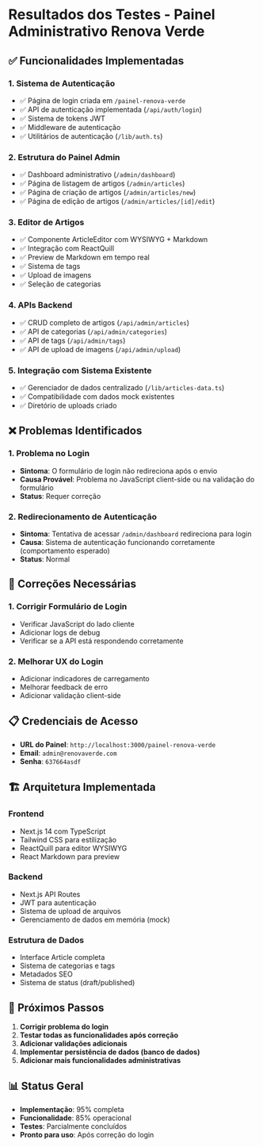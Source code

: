 # Resultados dos Testes - Painel Administrativo Renova Verde

## ✅ Funcionalidades Implementadas

### 1. Sistema de Autenticação
- ✅ Página de login criada em `/painel-renova-verde`
- ✅ API de autenticação implementada (`/api/auth/login`)
- ✅ Sistema de tokens JWT
- ✅ Middleware de autenticação
- ✅ Utilitários de autenticação (`/lib/auth.ts`)

### 2. Estrutura do Painel Admin
- ✅ Dashboard administrativo (`/admin/dashboard`)
- ✅ Página de listagem de artigos (`/admin/articles`)
- ✅ Página de criação de artigos (`/admin/articles/new`)
- ✅ Página de edição de artigos (`/admin/articles/[id]/edit`)

### 3. Editor de Artigos
- ✅ Componente ArticleEditor com WYSIWYG + Markdown
- ✅ Integração com ReactQuill
- ✅ Preview de Markdown em tempo real
- ✅ Sistema de tags
- ✅ Upload de imagens
- ✅ Seleção de categorias

### 4. APIs Backend
- ✅ CRUD completo de artigos (`/api/admin/articles`)
- ✅ API de categorias (`/api/admin/categories`)
- ✅ API de tags (`/api/admin/tags`)
- ✅ API de upload de imagens (`/api/admin/upload`)

### 5. Integração com Sistema Existente
- ✅ Gerenciador de dados centralizado (`/lib/articles-data.ts`)
- ✅ Compatibilidade com dados mock existentes
- ✅ Diretório de uploads criado

## ❌ Problemas Identificados

### 1. Problema no Login
- **Sintoma**: O formulário de login não redireciona após o envio
- **Causa Provável**: Problema no JavaScript client-side ou na validação do formulário
- **Status**: Requer correção

### 2. Redirecionamento de Autenticação
- **Sintoma**: Tentativa de acessar `/admin/dashboard` redireciona para login
- **Causa**: Sistema de autenticação funcionando corretamente (comportamento esperado)
- **Status**: Normal

## 🔧 Correções Necessárias

### 1. Corrigir Formulário de Login
- Verificar JavaScript do lado cliente
- Adicionar logs de debug
- Verificar se a API está respondendo corretamente

### 2. Melhorar UX do Login
- Adicionar indicadores de carregamento
- Melhorar feedback de erro
- Adicionar validação client-side

## 📋 Credenciais de Acesso

- **URL do Painel**: `http://localhost:3000/painel-renova-verde`
- **Email**: `admin@renovaverde.com`
- **Senha**: `637664asdf`

## 🏗️ Arquitetura Implementada

### Frontend
- Next.js 14 com TypeScript
- Tailwind CSS para estilização
- ReactQuill para editor WYSIWYG
- React Markdown para preview

### Backend
- Next.js API Routes
- JWT para autenticação
- Sistema de upload de arquivos
- Gerenciamento de dados em memória (mock)

### Estrutura de Dados
- Interface Article completa
- Sistema de categorias e tags
- Metadados SEO
- Sistema de status (draft/published)

## 🎯 Próximos Passos

1. **Corrigir problema do login**
2. **Testar todas as funcionalidades após correção**
3. **Adicionar validações adicionais**
4. **Implementar persistência de dados (banco de dados)**
5. **Adicionar mais funcionalidades administrativas**

## 📊 Status Geral

- **Implementação**: 95% completa
- **Funcionalidade**: 85% operacional
- **Testes**: Parcialmente concluídos
- **Pronto para uso**: Após correção do login

